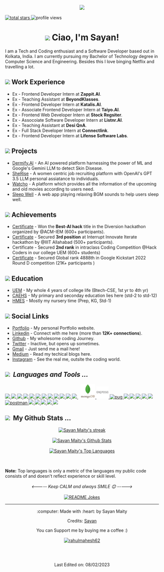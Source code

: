 <p align="center">
  <img src="https://media.licdn.com/dms/image/D5616AQFXItKmY2WiHA/profile-displaybackgroundimage-shrink_350_1400/0/1693599519349?e=1727308800&v=beta&t=LNglxvB77y7fh8GuX-MlKcpLdL3m7n8tqBLx3XhNlV8" height="200"/>
</p
<p align="left" display="flex" flexDirection="row">
	<a href="https://github.com/Sayan-Maity?tab=repositories&sort=stargazers">
	  <img alt="total stars" title="Total stars on GitHub" src="https://custom-icon-badges.demolab.com/github/stars/Sayan-Maity?color=55960c&style=for-the-badge&labelColor=488207&logo=star"/>
	</a>
	<a>
	  <img alt="profile views" title="Profile views on GitHub" src="https://komarev.com/ghpvc/?username=Sayan-Maity&style=for-the-badge&color=blue"/>
	</a>
</p>
<h1 align="center" height="19px" gap="1rem"><img src="https://media2.giphy.com/media/v1.Y2lkPTc5MGI3NjExanY4amViYzZnZnVjMmRmdmZ3em5oeGx4bHRodGk3M2d1MDdva3lhNSZlcD12MV9pbnRlcm5hbF9naWZfYnlfaWQmY3Q9cw/SJPm2gTThP43WIwyI4/giphy.webp" width="37"> Ciao, I'm Sayan!</h1>
<p>
	I am a Tech and Coding enthusiast and a Software Developer based out in Kolkata, India. I am currently pursuing my Bachelor of Technology degree in Computer Science and Engineering. Besides this I love binging Netflix and travelling a lot.
</p>


## <img src="https://media.giphy.com/media/ObNTw8Uzwy6KQ/giphy.gif" width="34">&nbsp;**Work Experience**
* Ex - Frontend Developer Intern at **Zappit.AI**. 
* Ex - Teaching Assistant at **BeyondKlasses**. 
* Ex - Frontend Developer Intern at **Katalis.AI**. 
* Ex - Associate Frontend Developer Intern at **Taiyo.AI**. 
* Ex - Frontend Web Developer Intern at **Stock Regsiter**. 
* Ex - Assocoiate Software Developer Intern at **Listnr.AI**. 
* Ex - Teaching Assistant at **Desi QnA**. 
* Ex - Full Stack Developer Intern at **Connectlink**. 
* Ex - Frontend Developer Intern at **Lifense Software Labs**. 

## <img src="https://media.giphy.com/media/ObNTw8Uzwy6KQ/giphy.gif" width="34">&nbsp;**Projects**
* [Dermify.AI](https://github.com/Sayan-Maity/Derma-Prediction) - An AI powered platform harnessing the power of ML and Google's Gemini LLM to detect Skin Disease.
* [SheRise](https://github.com/Sayan-Maity/SheRise) - A women centric job recruiting platform with OpenAI's GPT 3.5 LLM personal assiatance to individuals.
* [Watcho](https://github.com/Sayan-Maity/Watcho) - A platform which provides all the information of the upcoming and old movies according to users need.
* [Sleep Well](https://github.com/Sayan-Maity/Sleep-Well) - A web app playing relaxing BGM sounds to help users sleep well.

## <img src="https://media.giphy.com/media/ObNTw8Uzwy6KQ/giphy.gif" width="34">&nbsp;**Achievements**
* [Certificate](https://drive.google.com/file/d/1h5U7AGL2P3hVvZrTnNn_MtjAPoCsGqXy/view) - Won the **Best-AI hack** title in the Diversion hackathon organized by @ACM-IEM (600+ participants).
* [Certificate](https://drive.google.com/file/d/1KhpEVulty430_LbtwdGf84HEC7oD2q9x/view) - Secured **3rd position** at Interrupt Innovate Iterate hackathon by @IIIT Allahabad (500+ participants).
* Certificate - Secured **2nd rank** in intraclass Coding Competition @Hack Coders in our college UEM (600+ students)
* [Certificate](https://drive.google.com/file/d/1GnLOEoxs-Y2uB6emKkXTjW60UCyXjIl3/view) - Secured Global rank 4888th in Google Kickstart 2022 Round D competition (21K+ participants )

## <img src="https://media.giphy.com/media/ObNTw8Uzwy6KQ/giphy.gif" width="34">&nbsp;**Education**
* [UEM](https://uem.edu.in/uem-kolkata/) - My whole 4 years of college life (Btech-CSE, 1st yr to 4th yr)
* [CAEHS](https://www.caehs.in/) - My primary and seconday education lies here (std-2 to std-12)
* [HMES](https://howardmemorialschool.com/) - Mostly my nursery time (Prep, KG, Std-1)

## <img src="https://media.giphy.com/media/ObNTw8Uzwy6KQ/giphy.gif" width="34">&nbsp;**Social Links**
* [Portfolio](https://github.com/Sayan-Maity/Derma-Prediction) - My personal Portfolio website.
* [Linkedin](https://github.com/Sayan-Maity/Derma-Prediction) - Connect with me here (more than **12K+ connections**).
* [Github](https://github.com/Sayan-Maity/SheRise) - My wholesome coding Journey.
* [Twitter](https://github.com/Sayan-Maity/Watcho) - Inactive, but opens up sometimes.
* [Gmail](https://github.com/Sayan-Maity/Sleep-Well) - Just send me a mail here!
* [Medium](https://github.com/Sayan-Maity/Derma-Prediction) - Read my techical blogs here.
* [Instagram](https://www.instagram.com/sayancr777_/) - See the real me, outsite the coding world.

 ## <img src="https://media4.giphy.com/media/EYc4JlaJHXrEaSonAj/giphy.gif?cid=ecf05e47cfmfn1zxtc28oeth2y6mh4oahnibjrh3ldkdosza&rid=giphy.gif&ct=s" width="45">&nbsp;&nbsp;***Languages and Tools ...***
 
<p align="left"> 
    <a href="https://cplusplus.com/?msclkid=9675ffb1b00711ec8291bc5e9315e7bf" target="_blank"><img src="https://img.icons8.com/color/48/000000/c-plus-plus-logo.png"/> </a>
	<a href="https://www.geeksforgeeks.org/c-programming-language/" target="_blank"> <img src="https://img.icons8.com/ios-filled/50/000000/c.png" width="40"/> </a>
    <a href="https://www.java.com" target="_blank"> <img src="https://img.icons8.com/color/48/000000/java-coffee-cup-logo.png"/> </a>
    <a href="https://reactjs.org/" target="_blank"> <img src="https://img.icons8.com/color/48/000000/react-native.png"/> </a>
    <a href="https://reactjs.org/" target="_blank"> <img src="https://img.icons8.com/color/48/000000/redux.png"/> </a>
    <a href="https://developer.mozilla.org/en-US/docs/Web/JavaScript" target="_blank"> <img src="https://img.icons8.com/color/48/000000/javascript.png"/> </a> 
    <a href="https://www.w3.org/html/" target="_blank"> <img src="https://img.icons8.com/color/48/000000/html-5.png"/> </a> 
    <a href="https://www.w3schools.com/css/" target="_blank"> <img src="https://img.icons8.com/color/48/000000/css3.png"/> </a> 
    <a href="https://getbootstrap.com" target="_blank"> <img src="https://img.icons8.com/color/48/000000/bootstrap.png"/> </a> 
    <a href="https://getbootstrap.com" target="_blank"> <img src="https://img.icons8.com/color/48/000000/material-ui.png"/> </a> 
    <a href="https://www.python.org" target="_blank"> <img src="https://img.icons8.com/color/48/000000/python.png"/> </a> 
    <a style="padding-right:8px;" href="https://nodejs.org" target="_blank"> <img src="https://img.icons8.com/color/48/000000/nodejs.png"/> </a>
    <a href="https://www.mongodb.com/" target="_blank"> <img src="https://raw.githubusercontent.com/devicons/devicon/master/icons/mongodb/mongodb-original-wordmark.svg" alt="mongodb" width="48" height="48"/> </a>
    <a href="https://readme-jokes.vercel.app/api?bgColor=%23073b4c&textColor=%2306d6a0&aColor=%2306d6a0&borderColor=%2306d6a0" target="_blank"> <img src="https://raw.githubusercontent.com/devicons/devicon/master/icons/express/express-original-wordmark.svg" alt="express" width="40" height="40"/> </a> 
    <a href="https://pugjs.org" target="_blank"> <img src="https://img.icons8.com/dotty/80/fa314a/pug.png" alt="pug" width="40" height="40"/> </a> 
    <a href="https://pugjs.org" target="_blank"> <img src="https://img.icons8.com/color/48/000000/figma--v1.png"/> </a> 
    <a href="https://pugjs.org" target="_blank"> <img src="https://img.icons8.com/cute-clipart/64/000000/canva-app.png"/> </a>
    <a href="https://firebase.google.com/" target="_blank"> <img src="https://img.icons8.com/color/48/000000/firebase.png"/> </a>
    <a href="https://www.heroku.com/" target="_blank"> <img src="https://img.icons8.com/color/48/000000/heroku.png"/> </a>
    <a href="https://www.netlify.com/" target="_blank"> <img src="https://img.icons8.com/external-tal-revivo-shadow-tal-revivo/24/000000/external-netlify-a-cloud-computing-company-that-offers-hosting-and-serverless-backend-services-for-static-websites-logo-shadow-tal-revivo.png" width="40"/> </a>
    <a href="https://postman.com" target="_blank"> <img src="https://www.vectorlogo.zone/logos/getpostman/getpostman-icon.svg" alt="postman" width="45" height="45"/> </a>   
    <a href="https://git-scm.com/" target="_blank"> <img src="https://img.icons8.com/color/48/000000/git.png"/> </a>
    <a href="https://github.com/" target="_blank"> <img src="https://img.icons8.com/fluency/48/000000/github.png"/> </a>
    <a href="https://ubuntu.com/" target="_blank"> <img src="https://img.icons8.com/color/48/000000/ubuntu--v1.png"/> </a>
    <a href="https://www.linux.org/" target="_blank"> <img src="https://img.icons8.com/color/48/000000/linux--v1.png"/> </a>
    <a href="https://www.microsoft.com/en-in/windows?r=1" target="_blank"> <img src="https://img.icons8.com/fluency/48/000000/windows-10.png"/> </a>
</p>


## <img src="https://camo.githubusercontent.com/de4126dd5395c2fb600da5d41aa142767bd97d7e14fbe15a75140ef024ec13de/68747470733a2f2f6d656469612e67697068792e636f6d2f6d656469612f636a3837437866527472556966463352796b2f67697068792e676966" width="42px">&nbsp; My Github Stats ...

<!-- [![React Badge](https://img.shields.io/badge/-React-61DBFB?style=for-the-badge&labelColor=black&logo=react&logoColor=61DBFB)](#)  [![Javascript Badge](https://img.shields.io/badge/-Javascript-F0DB4F?style=for-the-badge&labelColor=black&logo=javascript&logoColor=F0DB4F)](#) [![Typescript Badge](https://img.shields.io/badge/-Typescript-007acc?style=for-the-badge&labelColor=black&logo=typescript&logoColor=007acc)](#) [![Nodejs Badge](https://img.shields.io/badge/-Nodejs-3C873A?style=for-the-badge&labelColor=black&logo=node.js&logoColor=3C873A)](#) 
<br/> -->

<p align="center">
  
  <a href="https://github.com/Sayan-Maity/github-readme-streak-stats">
     <img title="🔥 Get streak stats for your profile at git.io/streak-stats" alt="Sayan Maity's streak" src="https://github-readme-stats.vercel.app/api?username=Sayan-Maity&theme=material-palenight&text_color=99FF89&icon_color=C492E3&count_private=true&hide=contribs&show_icons=true"/></a>
<br/><br/>
  <a href="https://github.com/Sayan-Maity/github-readme-stats"><img alt="Sayan Maity's Github Stats" src="https://github-readme-streak-stats.herokuapp.com?user=Sayan-Maity&theme=material-palenight&hide_border=true&date_format=j%20M%5B%20Y%5D&currStreakLabel=99FF89&currStreakNum=99FF89" /></a>
<br/><br/>
  <a href="https://github.com/Sayan-Maity/github-readme-stats"><img alt="Sayan Maity's Top Languages" src="https://github-readme-stats.vercel.app/api/top-langs/?username=Sayan-Maity&theme=material-palenight&hide=Jupyter&layout=compact" /></a>
  
  </p>
  <br/><br/>
  <b>Note:</b> Top languages is only a metric of the languages my public code consists of and doesn't reflect experience or skill level.

<br/>
<br/>


<div align="center">
<i><----- Keep CALM and always SMILE  😊 -----></i><br><br>
<a href="https://readme-jokes.vercel.app"><img align="center" src="https://readme-jokes.vercel.app/api" alt="README Jokes"></a>
</div>
<!-- markdownlint-enable MD033 -->

---
<div align="center">
:computer: Made with :heart: by Sayan Maity

Credits: [Sayan](https://github.com/Sayan-Maity)

You can Support me by buying me a coffee :)
<p align = "center"><a href="https://www.buymeacoffee.com/sayancr777"> <img align="center" src="https://cdn.buymeacoffee.com/buttons/v2/default-yellow.png" height="45" width="170" alt="rahulmahesh62" /></a></p><br><br>
	
Last Edited on: 08/02/2023
</div>
